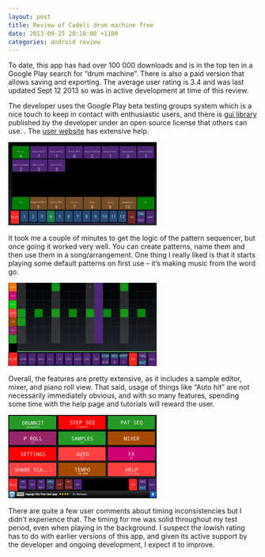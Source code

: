 ```yaml
---
layout: post
title: Review of Cadeli drum machine free
date: 2013-09-25 20:18:00 +1100
categories: android review
---
```


To date, this app has had over 100 000 downloads and is in the top ten in a Google Play search for “drum machine”. There is also a paid version that allows saving and exporting. The average user rating is 3.4 and was last updated Sept 12 2013 so was in active development at time of this review.

The developer uses the Google Play beta testing groups system which is a nice touch to keep in contact with enthusiastic users, and there is [gui library](https://github.com/cadeli/CdlUI) published by the developer under an open source license that others  can use. . The [user website](http://cadeli-drummachine.blogspot.com.au/p/user-guide.html?m=1) has extensive help.

![screenshot 1](/assets/Screenshot_2013-09-24-09-29-10-300x168.png)

It took me a couple of minutes to get the logic of the pattern sequencer, but once going it worked very well. You can create patterns, name them and then use them in a song/arrangement. One thing I really liked is that it starts playing some default patterns on first use – it’s making music from the word go.

![screenshot ](/assets/Screenshot_2013-09-24-09-27-04-300x168.png)

Overall, the features are pretty extensive, as it includes a sample editor, mixer, and piano roll view. That said, usage of things like “Auto hit” are not necessarily immediately obvious, and with so many features, spending some time with the help page and tutorials will reward the user.

![screenshot ](/assets/Screenshot_2013-09-24-09-26-35-300x168.png)

There are quite a few user comments about timing inconsistencies but I didn’t experience that. The timing for me was solid throughout my test period, even when playing in the background. I suspect the lowish rating has to do with earlier versions of this app, and given its active support by the developer and ongoing development, I expect it to improve.
